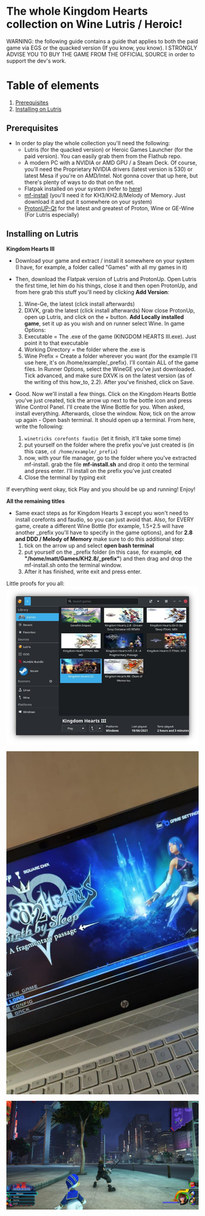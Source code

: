 # The whole Kingdom Hearts collection on Wine Lutris / Heroic!

WARNING: the following guide contains a guide that applies to both the paid game via EGS or the quacked version (If you know, you know). I STRONGLY ADVISE YOU TO BUY THE GAME FROM THE OFFICIAL SOURCE in order to support the dev's work.

# Table of elements

1. [Prerequisites](#prerequisites)
2. [Installing on Lutris](#installing-on-lutris)


## Prerequisites

- In order to play the whole collection you'll need the following:
	- Lutris (for the quacked version) or Heroic Games Launcher (for the paid version). You can easily grab them from the Flathub repo.
	- A modern PC with a NVIDIA or AMD GPU / a Steam Deck. Of course, you'll need the Proprietary NVIDIA drivers (latest version is 530) or latest Mesa if you're on AMD/Intel. Not gonna cover that up here, but there's plenty of ways to do that on the net.
	- Flatpak installed on your system (refer to [here](https://flatpak.org/setup/))
	- [mf-install](https://github.com/z0z0z/mf-install) (you'll need it for KH3/KH2.8/Melody of Memory. Just download it and put it somewhere on your system)
	- [ProtonUP-Qt](https://davidotek.github.io/protonup-qt/) for the latest and greatest of Proton, Wine or GE-Wine (For Lutris especially)


## Installing on Lutris

**Kingdom Hearts III**
- Download your game and extract / install it somewhere on your system (I have, for example, a folder called "Games" with all my games in it)
- Then, download the Flatpak version of Lutris and ProtonUp. Open Lutris the first time, let him do his things, close it and then open ProtonUp, and from here grab this stuff you'll need by clicking **Add Version**:
	1. Wine-Ge, the latest (click install afterwards)
	2. DXVK, grab the latest (click install afterwards)
Now close ProtonUp, open up Lutris, and click on the + button. **Add Locally installed game**, set it up as you wish and on runner select Wine. 
In game Options:
	1. Executable = The .exe of the game (KINGDOM HEARTS III.exe). Just point it to that executable
	2. Working Directory = the folder where the .exe is
	3. Wine Prefix = Create a folder wherever you want (for the example I'll use here, it's on /home/example/_prefix). I'll contain ALL of the game files.
In Runner Options, select the WineGE you've just downloaded. Tick advanced, and make sure DXVK is on the latest version (as of the writing of this how_to, 2.2).
After you've finished, click on Save.

- Good. Now we'll install a few things. Click on the Kingdom Hearts Bottle you've just created, tick the arrow up next to the bottle icon and press Wine Control Panel. I'll create the Wine Bottle for you. When asked, install everything. Afterwards, close the window. Now, tick on the arrow up again - Open bash terminal.
It should open up a terminal. From here, write the following:
	1. ```winetricks corefonts faudio ```(let it finish, it'll take some time)
	2. put yourself on the folder where the prefix you've just created is (in this case, ``` cd /home/example/_prefix ```)
	3. now, with your file manager, go to the folder where you've extracted mf-install. grab the file **mf-install.sh** and drop it onto the terminal and press enter. I'll install on the prefix you've just created
	4. Close the terminal by typing exit

If everything went okay, tick Play and you should be up and running! Enjoy!

**All the remaining titles**
- Same exact steps as for Kingdom Hearts 3 except you won't need to install corefonts and faudio, so you can just avoid that. Also, for EVERY game, create a different Wine Bottle (for example, 1.5+2.5 will have another _prefix you'll have to specify in the game options), and for **2.8 and DDD / Melody of Memory** make sure to do this additional step:
    1. tick on the arrow up and select **open bash terminal**
    2. put yourself on the _prefix folder (in this case, for example, **cd "/home/matt/Games/KH2.8/_prefix"**) and then drag and drop the mf-install.sh onto the terminal window.
    3. After it has finished, write exit and press enter.


 Little proofs for you all:
![](https://github.com/FlaareZero/Kingdom_Hearts_Collection_Linux/blob/main/photo_2021-06-22_17-51-08.jpg)

![](https://github.com/FlaareZero/Kingdom_Hearts_Collection_Linux/blob/main/photo_2021-06-20_18-24-26.jpg)

![](https://github.com/FlaareZero/Kingdom_Hearts_Collection_Linux/blob/main/photo-2021-06-04-14-42-56.jpg)
